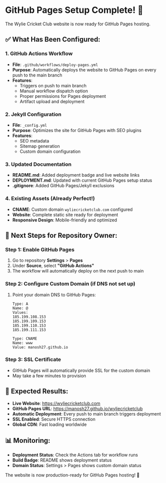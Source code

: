 # GitHub Pages Setup Complete! 🎉

The Wylie Cricket Club website is now ready for GitHub Pages hosting.

## ✅ What Has Been Configured:

### 1. GitHub Actions Workflow
- **File**: `.github/workflows/deploy-pages.yml`
- **Purpose**: Automatically deploys the website to GitHub Pages on every push to the main branch
- **Features**: 
  - Triggers on push to main branch
  - Manual workflow dispatch option
  - Proper permissions for Pages deployment
  - Artifact upload and deployment

### 2. Jekyll Configuration
- **File**: `_config.yml`
- **Purpose**: Optimizes the site for GitHub Pages with SEO plugins
- **Features**:
  - SEO metadata
  - Sitemap generation
  - Custom domain configuration

### 3. Updated Documentation
- **README.md**: Added deployment badge and live website links
- **DEPLOYMENT.md**: Updated with current GitHub Pages setup status
- **.gitignore**: Added GitHub Pages/Jekyll exclusions

### 4. Existing Assets (Already Perfect!)
- **CNAME**: Custom domain `wyliecricketclub.com` configured
- **Website**: Complete static site ready for deployment
- **Responsive Design**: Mobile-friendly and optimized

## 🚀 Next Steps for Repository Owner:

### Step 1: Enable GitHub Pages
1. Go to repository **Settings** > **Pages**
2. Under **Source**, select **"GitHub Actions"**
3. The workflow will automatically deploy on the next push to main

### Step 2: Configure Custom Domain (if DNS not set up)
1. Point your domain DNS to GitHub Pages:
   ```
   Type: A
   Name: @
   Values: 
   185.199.108.153
   185.199.109.153  
   185.199.110.153
   185.199.111.153
   
   Type: CNAME
   Name: www
   Value: manosh27.github.io
   ```

### Step 3: SSL Certificate
- GitHub Pages will automatically provide SSL for the custom domain
- May take a few minutes to provision

## 🔗 Expected Results:

- **Live Website**: https://wyliecricketclub.com
- **GitHub Pages URL**: https://manosh27.github.io/wyliecricketclub
- **Automatic Deployment**: Every push to main branch triggers deployment
- **SSL Enabled**: Secure HTTPS connection
- **Global CDN**: Fast loading worldwide

## 📊 Monitoring:

- **Deployment Status**: Check the Actions tab for workflow runs
- **Build Badge**: README shows deployment status
- **Domain Status**: Settings > Pages shows custom domain status

The website is now production-ready for GitHub Pages hosting! 🌟